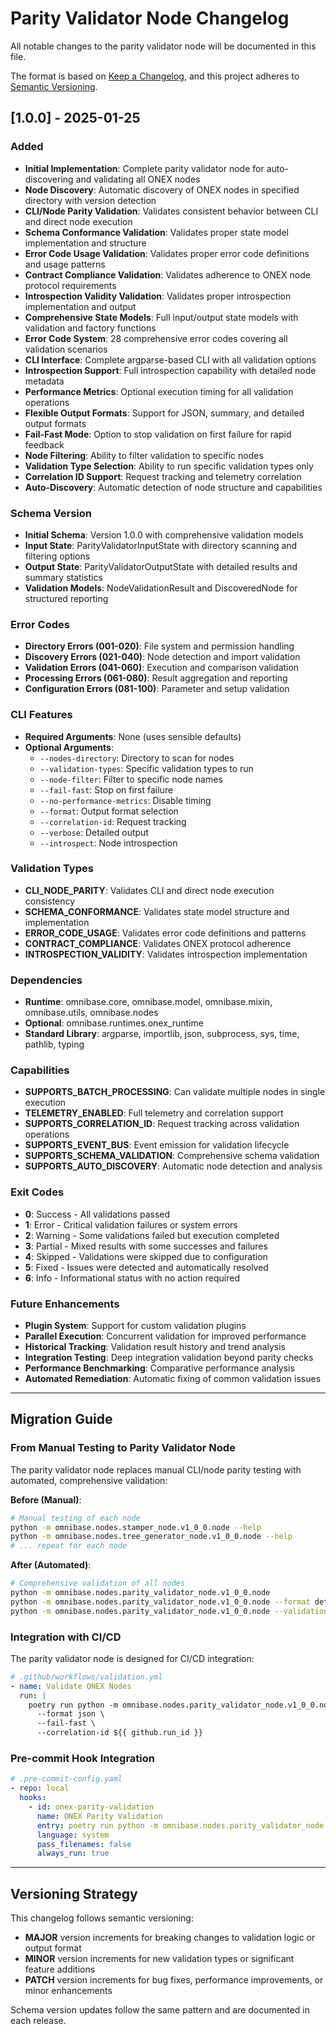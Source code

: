 <!-- === OmniNode:Metadata ===
metadata_version: 0.1.0
protocol_version: 0.1.0
owner: OmniNode Team
copyright: OmniNode Team
schema_version: 0.1.0
name: CHANGELOG.md
version: 1.0.0
uuid: 01e85c71-c57c-448c-8d8d-0962bddf3fef
author: OmniNode Team
created_at: '2025-05-28T12:40:27.433671'
last_modified_at: '1970-01-01T00:00:00Z'
description: Stamped by MarkdownHandler
state_contract: state_contract://default
lifecycle: active
hash: '0000000000000000000000000000000000000000000000000000000000000000'
entrypoint: markdown://CHANGELOG
namespace: markdown://CHANGELOG
meta_type: tool

<!-- === /OmniNode:Metadata === -->
# Parity Validator Node Changelog

All notable changes to the parity validator node will be documented in this file.

The format is based on [Keep a Changelog](https://keepachangelog.com/en/1.0.0/),
and this project adheres to [Semantic Versioning](https://semver.org/spec/v2.0.0.html).

## [1.0.0] - 2025-01-25

### Added
- **Initial Implementation**: Complete parity validator node for auto-discovering and validating all ONEX nodes
- **Node Discovery**: Automatic discovery of ONEX nodes in specified directory with version detection
- **CLI/Node Parity Validation**: Validates consistent behavior between CLI and direct node execution
- **Schema Conformance Validation**: Validates proper state model implementation and structure
- **Error Code Usage Validation**: Validates proper error code definitions and usage patterns
- **Contract Compliance Validation**: Validates adherence to ONEX node protocol requirements
- **Introspection Validity Validation**: Validates proper introspection implementation and output
- **Comprehensive State Models**: Full input/output state models with validation and factory functions
- **Error Code System**: 28 comprehensive error codes covering all validation scenarios
- **CLI Interface**: Complete argparse-based CLI with all validation options
- **Introspection Support**: Full introspection capability with detailed node metadata
- **Performance Metrics**: Optional execution timing for all validation operations
- **Flexible Output Formats**: Support for JSON, summary, and detailed output formats
- **Fail-Fast Mode**: Option to stop validation on first failure for rapid feedback
- **Node Filtering**: Ability to filter validation to specific nodes
- **Validation Type Selection**: Ability to run specific validation types only
- **Correlation ID Support**: Request tracking and telemetry correlation
- **Auto-Discovery**: Automatic detection of node structure and capabilities

### Schema Version
- **Initial Schema**: Version 1.0.0 with comprehensive validation models
- **Input State**: ParityValidatorInputState with directory scanning and filtering options
- **Output State**: ParityValidatorOutputState with detailed results and summary statistics
- **Validation Models**: NodeValidationResult and DiscoveredNode for structured reporting

### Error Codes
- **Directory Errors (001-020)**: File system and permission handling
- **Discovery Errors (021-040)**: Node detection and import validation
- **Validation Errors (041-060)**: Execution and comparison validation
- **Processing Errors (061-080)**: Result aggregation and reporting
- **Configuration Errors (081-100)**: Parameter and setup validation

### CLI Features
- **Required Arguments**: None (uses sensible defaults)
- **Optional Arguments**: 
  - `--nodes-directory`: Directory to scan for nodes
  - `--validation-types`: Specific validation types to run
  - `--node-filter`: Filter to specific node names
  - `--fail-fast`: Stop on first failure
  - `--no-performance-metrics`: Disable timing
  - `--format`: Output format selection
  - `--correlation-id`: Request tracking
  - `--verbose`: Detailed output
  - `--introspect`: Node introspection

### Validation Types
- **CLI_NODE_PARITY**: Validates CLI and direct node execution consistency
- **SCHEMA_CONFORMANCE**: Validates state model structure and implementation
- **ERROR_CODE_USAGE**: Validates error code definitions and patterns
- **CONTRACT_COMPLIANCE**: Validates ONEX protocol adherence
- **INTROSPECTION_VALIDITY**: Validates introspection implementation

### Dependencies
- **Runtime**: omnibase.core, omnibase.model, omnibase.mixin, omnibase.utils, omnibase.nodes
- **Optional**: omnibase.runtimes.onex_runtime
- **Standard Library**: argparse, importlib, json, subprocess, sys, time, pathlib, typing

### Capabilities
- **SUPPORTS_BATCH_PROCESSING**: Can validate multiple nodes in single execution
- **TELEMETRY_ENABLED**: Full telemetry and correlation support
- **SUPPORTS_CORRELATION_ID**: Request tracking across validation operations
- **SUPPORTS_EVENT_BUS**: Event emission for validation lifecycle
- **SUPPORTS_SCHEMA_VALIDATION**: Comprehensive schema validation
- **SUPPORTS_AUTO_DISCOVERY**: Automatic node detection and analysis

### Exit Codes
- **0**: Success - All validations passed
- **1**: Error - Critical validation failures or system errors
- **2**: Warning - Some validations failed but execution completed
- **3**: Partial - Mixed results with some successes and failures
- **4**: Skipped - Validations were skipped due to configuration
- **5**: Fixed - Issues were detected and automatically resolved
- **6**: Info - Informational status with no action required

### Future Enhancements
- **Plugin System**: Support for custom validation plugins
- **Parallel Execution**: Concurrent validation for improved performance
- **Historical Tracking**: Validation result history and trend analysis
- **Integration Testing**: Deep integration validation beyond parity checks
- **Performance Benchmarking**: Comparative performance analysis
- **Automated Remediation**: Automatic fixing of common validation issues

---

## Migration Guide

### From Manual Testing to Parity Validator Node

The parity validator node replaces manual CLI/node parity testing with automated, comprehensive validation:

**Before (Manual)**:
```bash
# Manual testing of each node
python -m omnibase.nodes.stamper_node.v1_0_0.node --help
python -m omnibase.nodes.tree_generator_node.v1_0_0.node --help
# ... repeat for each node
```

**After (Automated)**:
```bash
# Comprehensive validation of all nodes
python -m omnibase.nodes.parity_validator_node.v1_0_0.node
python -m omnibase.nodes.parity_validator_node.v1_0_0.node --format detailed
python -m omnibase.nodes.parity_validator_node.v1_0_0.node --validation-types cli_node_parity schema_conformance
```

### Integration with CI/CD

The parity validator node is designed for CI/CD integration:

```yaml
# .github/workflows/validation.yml
- name: Validate ONEX Nodes
  run: |
    poetry run python -m omnibase.nodes.parity_validator_node.v1_0_0.node \
      --format json \
      --fail-fast \
      --correlation-id ${{ github.run_id }}
```

### Pre-commit Hook Integration

```yaml
# .pre-commit-config.yaml
- repo: local
  hooks:
    - id: onex-parity-validation
      name: ONEX Parity Validation
      entry: poetry run python -m omnibase.nodes.parity_validator_node.v1_0_0.node
      language: system
      pass_filenames: false
      always_run: true
```

---

## Versioning Strategy

This changelog follows semantic versioning:

- **MAJOR** version increments for breaking changes to validation logic or output format
- **MINOR** version increments for new validation types or significant feature additions
- **PATCH** version increments for bug fixes, performance improvements, or minor enhancements

Schema version updates follow the same pattern and are documented in each release.
